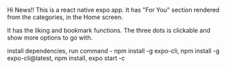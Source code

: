 Hi News!!
This is a react native expo app.
It has "For You" section rendered from the categories, in the Home screen.

It has the liking and bookmark functions.
The three dots is clickable and show more options to go with.

install dependencies, run command - 
npm install -g expo-cli,
npm install -g expo-cli@latest,
npm install,
expo start -c
